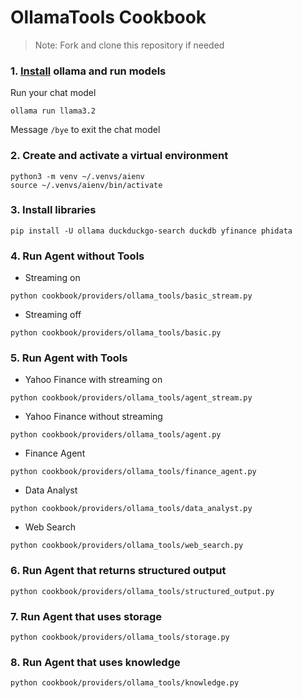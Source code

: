 # OllamaTools Cookbook

> Note: Fork and clone this repository if needed

### 1. [Install](https://github.com/ollama/ollama?tab=readme-ov-file#macos) ollama and run models

Run your chat model

```shell
ollama run llama3.2
```

Message `/bye` to exit the chat model

### 2. Create and activate a virtual environment

```shell
python3 -m venv ~/.venvs/aienv
source ~/.venvs/aienv/bin/activate
```

### 3. Install libraries

```shell
pip install -U ollama duckduckgo-search duckdb yfinance phidata
```

### 4. Run Agent without Tools

- Streaming on

```shell
python cookbook/providers/ollama_tools/basic_stream.py
```

- Streaming off

```shell
python cookbook/providers/ollama_tools/basic.py
```

### 5. Run Agent with Tools

- Yahoo Finance with streaming on

```shell
python cookbook/providers/ollama_tools/agent_stream.py
```

- Yahoo Finance without streaming

```shell
python cookbook/providers/ollama_tools/agent.py
```

- Finance Agent

```shell
python cookbook/providers/ollama_tools/finance_agent.py
```

- Data Analyst

```shell
python cookbook/providers/ollama_tools/data_analyst.py
```

- Web Search

```shell
python cookbook/providers/ollama_tools/web_search.py
```

### 6. Run Agent that returns structured output

```shell
python cookbook/providers/ollama_tools/structured_output.py
```

### 7. Run Agent that uses storage

```shell
python cookbook/providers/ollama_tools/storage.py
```

### 8. Run Agent that uses knowledge

```shell
python cookbook/providers/ollama_tools/knowledge.py
```
